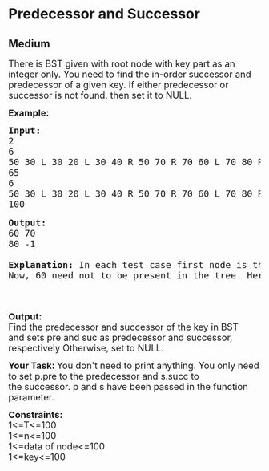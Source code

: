 # Predecessor and Successor
## Medium
<div class="problems_problem_content__Xm_eO"><p><span style="font-size:18px">There is BST given with root node with key part as an integer only.&nbsp;You need to find the in-order successor and predecessor of a given key.&nbsp;If either predecessor or successor is not found, then set it to NULL.</span></p>

<p><span style="font-size:18px"><strong>Example:</strong></span></p>

<pre><span style="font-size:18px"><strong>Input:</strong>
2
6
50 30 L 30 20 L 30 40 R 50 70 R 70 60 L 70 80 R
65
6
50 30 L 30 20 L 30 40 R 50 70 R 70 60 L 70 80 R
100</span>

<span style="font-size:18px"><strong>Output:</strong>
60 70
80 -1

<strong>Explanation:</strong> In each test case first node is the root. Here, 50 is the root. Here, 50 30 L denotes that node having data 50 has its left child having data 30. Similarly, 30 20 L denotes that node having data 30 has its left child having data 20. Same goes for 30 40 R but here R means node 40 is right child of node 30. So, we can easily draw a bst and in first case, we have find predecessor and successor of 60. 
Now, 60 need not to be present in the tree. Here, we can see 60 is its predecessor and 70 would be its successor. Please note that even if 60 were there in the tree, its predecessor and successor would have been the same because we don't count node itself as predecessor or successor.
</span>
</pre>

<p>&nbsp;</p>

<p><span style="font-size:18px"><strong>Output:</strong><br>
Find the&nbsp;predecessor and successor of the&nbsp;key in BST and&nbsp;sets pre and suc as predecessor and successor, respectively Otherwise, set to NULL.</span></p>

<p><span style="font-size:18px"><strong>Your Task:&nbsp;</strong>You don't need to print anything. You only need to set p.pre to the predecessor and s.succ to the&nbsp;successor. p and s have been passed in the function parameter.</span></p>

<p><span style="font-size:18px"><strong>Constraints:</strong><br>
1&lt;=T&lt;=100<br>
1&lt;=n&lt;=100<br>
1&lt;=data of node&lt;=100<br>
1&lt;=key&lt;=100</span><br>
&nbsp;</p>
</div>